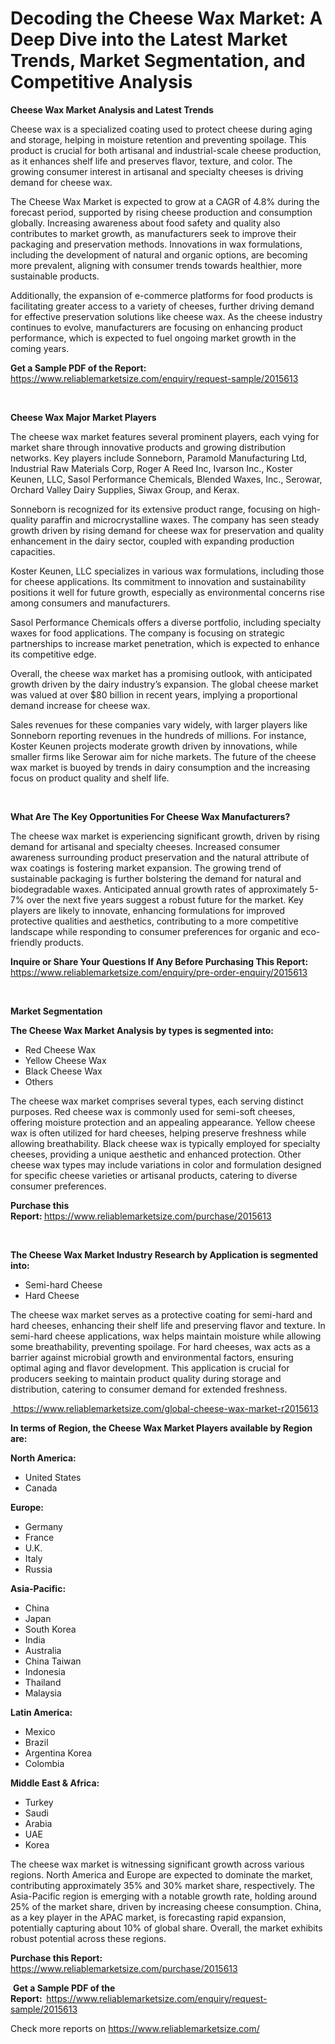 <p><h1>Decoding the Cheese Wax Market: A Deep Dive into the Latest Market Trends, Market Segmentation, and Competitive Analysis</h1></p><p><strong>Cheese Wax Market Analysis and Latest Trends</strong></p>
<p><p>Cheese wax is a specialized coating used to protect cheese during aging and storage, helping in moisture retention and preventing spoilage. This product is crucial for both artisanal and industrial-scale cheese production, as it enhances shelf life and preserves flavor, texture, and color. The growing consumer interest in artisanal and specialty cheeses is driving demand for cheese wax.</p><p>The Cheese Wax Market is expected to grow at a CAGR of 4.8% during the forecast period, supported by rising cheese production and consumption globally. Increasing awareness about food safety and quality also contributes to market growth, as manufacturers seek to improve their packaging and preservation methods. Innovations in wax formulations, including the development of natural and organic options, are becoming more prevalent, aligning with consumer trends towards healthier, more sustainable products.</p><p>Additionally, the expansion of e-commerce platforms for food products is facilitating greater access to a variety of cheeses, further driving demand for effective preservation solutions like cheese wax. As the cheese industry continues to evolve, manufacturers are focusing on enhancing product performance, which is expected to fuel ongoing market growth in the coming years.</p></p>
<p><strong>Get a Sample PDF of the Report:&nbsp;</strong> <a href="https://www.reliablemarketsize.com/enquiry/request-sample/2015613?utm_campaign=1911&utm_medium=2&utm_source=Github&utm_content=ia&utm_term=15022025&utm_id=cheese-wax">https://www.reliablemarketsize.com/enquiry/request-sample/2015613</a></p>
<p>&nbsp;</p>
<p><strong>Cheese Wax Major Market Players</strong></p>
<p><p>The cheese wax market features several prominent players, each vying for market share through innovative products and growing distribution networks. Key players include Sonneborn, Paramold Manufacturing Ltd, Industrial Raw Materials Corp, Roger A Reed Inc, Ivarson Inc., Koster Keunen, LLC, Sasol Performance Chemicals, Blended Waxes, Inc., Serowar, Orchard Valley Dairy Supplies, Siwax Group, and Kerax.</p><p>Sonneborn is recognized for its extensive product range, focusing on high-quality paraffin and microcrystalline waxes. The company has seen steady growth driven by rising demand for cheese wax for preservation and quality enhancement in the dairy sector, coupled with expanding production capacities.</p><p>Koster Keunen, LLC specializes in various wax formulations, including those for cheese applications. Its commitment to innovation and sustainability positions it well for future growth, especially as environmental concerns rise among consumers and manufacturers.</p><p>Sasol Performance Chemicals offers a diverse portfolio, including specialty waxes for food applications. The company is focusing on strategic partnerships to increase market penetration, which is expected to enhance its competitive edge.</p><p>Overall, the cheese wax market has a promising outlook, with anticipated growth driven by the dairy industry’s expansion. The global cheese market was valued at over $80 billion in recent years, implying a proportional demand increase for cheese wax.</p><p>Sales revenues for these companies vary widely, with larger players like Sonneborn reporting revenues in the hundreds of millions. For instance, Koster Keunen projects moderate growth driven by innovations, while smaller firms like Serowar aim for niche markets. The future of the cheese wax market is buoyed by trends in dairy consumption and the increasing focus on product quality and shelf life.</p></p>
<p>&nbsp;</p>
<p><strong>What Are The Key Opportunities For Cheese Wax Manufacturers?</strong></p>
<p><p>The cheese wax market is experiencing significant growth, driven by rising demand for artisanal and specialty cheeses. Increased consumer awareness surrounding product preservation and the natural attribute of wax coatings is fostering market expansion. The growing trend of sustainable packaging is further bolstering the demand for natural and biodegradable waxes. Anticipated annual growth rates of approximately 5-7% over the next five years suggest a robust future for the market. Key players are likely to innovate, enhancing formulations for improved protective qualities and aesthetics, contributing to a more competitive landscape while responding to consumer preferences for organic and eco-friendly products.</p></p>
<p><strong>Inquire or Share Your Questions If Any Before Purchasing This Report:</strong> <a href="https://www.reliablemarketsize.com/enquiry/pre-order-enquiry/2015613?utm_campaign=1911&utm_medium=2&utm_source=Github&utm_content=ia&utm_term=15022025&utm_id=cheese-wax">https://www.reliablemarketsize.com/enquiry/pre-order-enquiry/2015613</a></p>
<p>&nbsp;</p>
<p><strong>Market Segmentation</strong></p>
<p><strong>The Cheese Wax Market Analysis by types is segmented into:</strong></p>
<p><ul><li>Red Cheese Wax</li><li>Yellow Cheese Wax</li><li>Black Cheese Wax</li><li>Others</li></ul></p>
<p><p>The cheese wax market comprises several types, each serving distinct purposes. Red cheese wax is commonly used for semi-soft cheeses, offering moisture protection and an appealing appearance. Yellow cheese wax is often utilized for hard cheeses, helping preserve freshness while allowing breathability. Black cheese wax is typically employed for specialty cheeses, providing a unique aesthetic and enhanced protection. Other cheese wax types may include variations in color and formulation designed for specific cheese varieties or artisanal products, catering to diverse consumer preferences.</p></p>
<p><strong>Purchase this Report:&nbsp;</strong><a href="https://www.reliablemarketsize.com/purchase/2015613?utm_campaign=1911&utm_medium=2&utm_source=Github&utm_content=ia&utm_term=15022025&utm_id=cheese-wax">https://www.reliablemarketsize.com/purchase/2015613</a></p>
<p>&nbsp;</p>
<p><strong>The Cheese Wax Market Industry Research by Application is segmented into:</strong></p>
<p><ul><li>Semi-hard Cheese</li><li>Hard Cheese</li></ul></p>
<p><p>The cheese wax market serves as a protective coating for semi-hard and hard cheeses, enhancing their shelf life and preserving flavor and texture. In semi-hard cheese applications, wax helps maintain moisture while allowing some breathability, preventing spoilage. For hard cheeses, wax acts as a barrier against microbial growth and environmental factors, ensuring optimal aging and flavor development. This application is crucial for producers seeking to maintain product quality during storage and distribution, catering to consumer demand for extended freshness.</p></p>
<p><a href="https://www.reliablemarketsize.com/global-cheese-wax-market-r2015613?utm_campaign=1911&utm_medium=2&utm_source=Github&utm_content=ia&utm_term=15022025&utm_id=cheese-wax">&nbsp;https://www.reliablemarketsize.com/global-cheese-wax-market-r2015613</a></p>
<p><strong>In terms of Region, the Cheese Wax Market Players available by Region are:</strong></p>
<p>
    <p> <strong> North America: </strong>
        <ul>
            <li>United States</li>
            <li>Canada</li>
        </ul>
        </p> 
    <p> <strong> Europe: </strong>
        <ul>
            <li>Germany</li>
            <li>France</li>
            <li>U.K.</li>
            <li>Italy</li>
            <li>Russia</li>
        </ul>
        </p> 
    <p> <strong> Asia-Pacific: </strong>
        <ul>
            <li>China</li>
            <li>Japan</li>
            <li>South Korea</li>
            <li>India</li>
            <li>Australia</li>
            <li>China Taiwan</li>
            <li>Indonesia</li>
            <li>Thailand</li>
            <li>Malaysia</li>
        </ul>
        </p> 
    <p> <strong> Latin America: </strong>
        <ul>
            <li>Mexico</li>
            <li>Brazil</li>
            <li>Argentina Korea</li>
            <li>Colombia</li>
        </ul>
        </p> 
    <p> <strong> Middle East & Africa: </strong>
        <ul>
            <li>Turkey</li>
            <li>Saudi</li>
            <li>Arabia</li>
            <li>UAE</li>
            <li>Korea</li>
        </ul>
    </p>
    </p>
<p><p>The cheese wax market is witnessing significant growth across various regions. North America and Europe are expected to dominate the market, contributing approximately 35% and 30% market share, respectively. The Asia-Pacific region is emerging with a notable growth rate, holding around 25% of the market share, driven by increasing cheese consumption. China, as a key player in the APAC market, is forecasting rapid expansion, potentially capturing about 10% of global share. Overall, the market exhibits robust potential across these regions.</p></p>
<p><strong>Purchase this Report: </strong><a href="https://www.reliablemarketsize.com/purchase/2015613?utm_campaign=1911&utm_medium=2&utm_source=Github&utm_content=ia&utm_term=15022025&utm_id=cheese-wax">https://www.reliablemarketsize.com/purchase/2015613</a></p>
<p>&nbsp;<strong>Get a Sample PDF of the Report:&nbsp;&nbsp;</strong><a href="https://www.reliablemarketsize.com/enquiry/request-sample/2015613?utm_campaign=1911&utm_medium=2&utm_source=Github&utm_content=ia&utm_term=15022025&utm_id=cheese-wax">https://www.reliablemarketsize.com/enquiry/request-sample/2015613</a></p>
<p><strong></strong></p>
<p>Check more reports on <a href="https://www.reliablemarketsize.com/?utm_campaign=1911&utm_medium=2&utm_source=Github&utm_content=ia&utm_term=15022025&utm_id=cheese-wax">https://www.reliablemarketsize.com/</a></p>